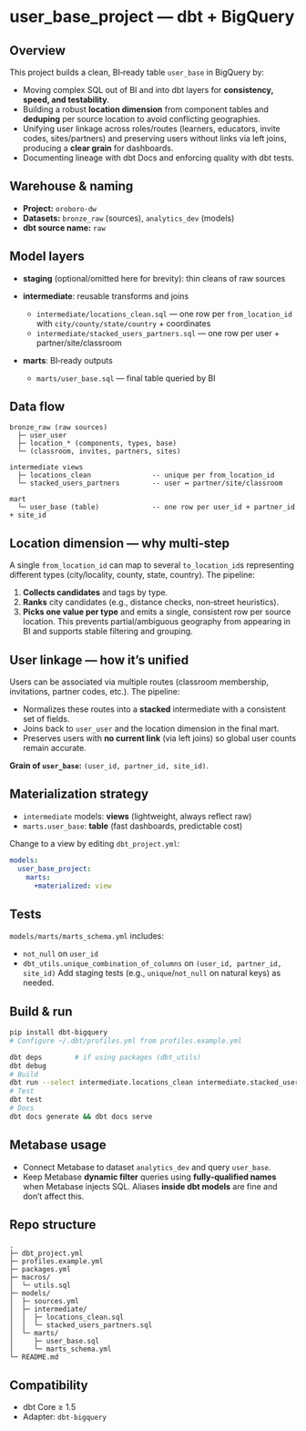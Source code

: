 # user\_base\_project — dbt + BigQuery

## Overview

This project builds a clean, BI‑ready table `user_base` in BigQuery by:

* Moving complex SQL out of BI and into dbt layers for **consistency, speed, and testability**.
* Building a robust **location dimension** from component tables and **deduping** per source location to avoid conflicting geographies.
* Unifying user linkage across roles/routes (learners, educators, invite codes, sites/partners) and preserving users without links via left joins, producing a **clear grain** for dashboards.
* Documenting lineage with dbt Docs and enforcing quality with dbt tests.

## Warehouse & naming

* **Project:** `oroboro-dw`
* **Datasets:** `bronze_raw` (sources), `analytics_dev` (models)
* **dbt source name:** `raw`

## Model layers

* **staging** (optional/omitted here for brevity): thin cleans of raw sources
* **intermediate**: reusable transforms and joins

  * `intermediate/locations_clean.sql` — one row per `from_location_id` with `city/county/state/country` + coordinates
  * `intermediate/stacked_users_partners.sql` — one row per user + partner/site/classroom
* **marts**: BI‑ready outputs

  * `marts/user_base.sql` — final table queried by BI

## Data flow

```
bronze_raw (raw sources)
  ├─ user_user
  ├─ location_* (components, types, base)
  └─ (classroom, invites, partners, sites)

intermediate views
  ├─ locations_clean               -- unique per from_location_id
  └─ stacked_users_partners        -- user ↔ partner/site/classroom

mart
  └─ user_base (table)             -- one row per user_id + partner_id + site_id
```

## Location dimension — why multi‑step

A single `from_location_id` can map to several `to_location_id`s representing different types (city/locality, county, state, country). The pipeline:

1. **Collects candidates** and tags by type.
2. **Ranks** city candidates (e.g., distance checks, non‑street heuristics).
3. **Picks one value per type** and emits a single, consistent row per source location.
   This prevents partial/ambiguous geography from appearing in BI and supports stable filtering and grouping.

## User linkage — how it’s unified

Users can be associated via multiple routes (classroom membership, invitations, partner codes, etc.). The pipeline:

* Normalizes these routes into a **stacked** intermediate with a consistent set of fields.
* Joins back to `user_user` and the location dimension in the final mart.
* Preserves users with **no current link** (via left joins) so global user counts remain accurate.

**Grain of `user_base`:** `(user_id, partner_id, site_id)`.

## Materialization strategy

* `intermediate` models: **views** (lightweight, always reflect raw)
* `marts.user_base`: **table** (fast dashboards, predictable cost)

Change to a view by editing `dbt_project.yml`:

```yaml
models:
  user_base_project:
    marts:
      +materialized: view
```

## Tests

`models/marts/marts_schema.yml` includes:

* `not_null` on `user_id`
* `dbt_utils.unique_combination_of_columns` on `(user_id, partner_id, site_id)`
  Add staging tests (e.g., `unique`/`not_null` on natural keys) as needed.

## Build & run

```bash
pip install dbt-bigquery
# Configure ~/.dbt/profiles.yml from profiles.example.yml

dbt deps        # if using packages (dbt_utils)
dbt debug
# Build
dbt run --select intermediate.locations_clean intermediate.stacked_users_partners marts.user_base
# Test
dbt test
# Docs
dbt docs generate && dbt docs serve
```

## Metabase usage

* Connect Metabase to dataset `analytics_dev` and query `user_base`.
* Keep Metabase **dynamic filter** queries using **fully‑qualified names** when Metabase injects SQL. Aliases **inside dbt models** are fine and don’t affect this.

## Repo structure

```
.
├─ dbt_project.yml
├─ profiles.example.yml
├─ packages.yml
├─ macros/
│  └─ utils.sql
├─ models/
│  ├─ sources.yml
│  ├─ intermediate/
│  │  ├─ locations_clean.sql
│  │  └─ stacked_users_partners.sql
│  └─ marts/
│     ├─ user_base.sql
│     └─ marts_schema.yml
└─ README.md
```

## Compatibility

* dbt Core ≥ 1.5
* Adapter: `dbt-bigquery`
